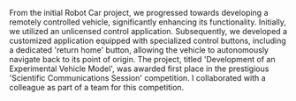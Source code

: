 From the initial Robot Car project, we progressed towards developing a remotely controlled vehicle, significantly enhancing its functionality. Initially, we utilized an unlicensed control application. Subsequently, we developed a customized application equipped with specialized control buttons, including a dedicated 'return home' button, allowing the vehicle to autonomously navigate back to its point of origin. The project, titled 'Development of an Experimental Vehicle Model', was awarded first place in the prestigious 'Scientific Communications Session' competition. I collaborated with a colleague as part of a team for this competition.

